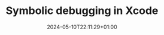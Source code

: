 ---
title: "Symbolic debugging in Xcode"
slug: "Symbolic"
description: Symbolic debugging, LLDB and a little assembly langauge
date: 2024-05-10T22:11:29+01:00
image: cover.jpg
categories:
    - Tech Sharing
comments: true
draft: true
---
